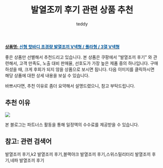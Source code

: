 ﻿---
layout: post
title:  "발열조끼 후기 관련 상품 추천"
author: teddy
categories: [ 가구/인테리어 ]
tags: [발열조끼 후기,k2 발열조끼 후기,블랙야크 발열조끼 후기,스위스밀리터리 발열조끼 후기,네파 발열조끼 후기]
image: https://static.coupangcdn.com/image/vendor_inventory/c91c/b581c05c79bf4d0e4b2b4b5be72d8f1b12a56e7aad6dd27e32c84a26c09d.jpg 
description: "쿠팡에서 발열조끼 후기 관련 상품으로 가장 고객 선호도가 높은 제품 중 하나입니다."
---

<a href="https://link.coupang.com/re/AFFSDP?lptag=AF3256674&pageKey=6795794894&itemId=16023705518&vendorItemId=83228032336&traceid=V0-153-7ddb56924613785c&requestid=20221223015142170324959"><b>상품명: <font color='#01579B'>신형 핫바디 초경량 발열조끼 V넥형 / 폴라형 / 3열 V넥형</font></b></a>

좋은 상품만 선별해서 추천드리고 있습니다.
본 상품은 쿠팡에서 "발열조끼 후기" 와 관련해서, 고객 만족도, 노출 대비 판매율, 선호도가 가장 높은 제품 중의 하나입니다.
구매하셨을 때, 크게 후회가 되지 않을 상품으로 보시면 됩니다. 
다음 이미지를 클릭하시면 해당 상품에 대한 상세 내용을 보실 수 있습니다.

바쁘시다면, 추천 이유로 좀더 요약해서 설명드렸으니, 참고 부탁드립니다.

## 추천 이유 

<a href="https://link.coupang.com/re/AFFSDP?lptag=AF3256674&pageKey=6795794894&itemId=16023705518&vendorItemId=83228032336&traceid=V0-153-7ddb56924613785c&requestid=20221223015142170324959"><img src="https://link.coupang.com/re/AFFSDP?lptag=AF3256674&pageKey=6795794894&itemId=16023705518&vendorItemId=83228032336&traceid=V0-153-7ddb56924613785c&requestid=20221223015142170324959"></a> 

본 블로그는 파트너스 활동을 통해 일정액의 수수료를 제공받을 수 있습니다.

## 참고: 관련 검색어    
발열조끼 후기,k2 발열조끼 후기,블랙야크 발열조끼 후기,스위스밀리터리 발열조끼 후기,네파 발열조끼 후기